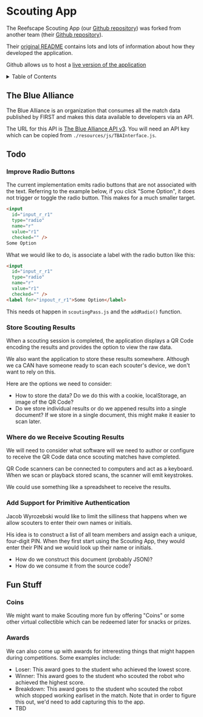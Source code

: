 # Scouting App

The Reefscape Scouting App (our
[Github repository](https://github.com/FairportRobotics/ScoutingPASS)) was
forked from another team (their
[Github repository](https://github.com/PWNAGERobotics/ScoutingPASS)).

Their [original README](./PWNAGE_README.md) contains lots and lots of
information about how they developed the application.

Github allows us to host a
[live version of the application](https://fairportrobotics.github.io/ScoutingPASS/)

<!-- TABLE OF CONTENTS -->
<details>
  <summary>Table of Contents</summary>
  <ol>
    <li><a href="#tba">The Blue Alliance API</a></li>
    <li><a href="#todo">Todo</a></li>
    <li><a href="#funstuff">Fun Stuff</a></li>
  </ol>
</details>

<!-- The Blue Alliance -->
<div id="tba"></div>

## The Blue Alliance

The Blue Alliance is an organization that consumes all the match data published
by FIRST and makes this data available to developers via an API.

The URL for this API is
[The Blue Alliance API v3](https://www.thebluealliance.com/apidocs/v3). You will
need an API key which can be copied from `./resources/js/TBAInterface.js`.

<!-- Todo -->
<div id="todo"></div>

## Todo

### Improve Radio Buttons

The current implementation emits radio buttons that are not associated with the
text. Referring to the example below, if you click "Some Option", it does not
trigger or toggle the radio button. This makes for a much smaller target.

```html
<input
  id="input_r_r1"
  type="radio"
  name="r"
  value="r1"
  checked="" />
Some Option
```

What we would like to do, is associate a label with the radio button like this:

```html
<input
  id="input_r_r1"
  type="radio"
  name="r"
  value="r1"
  checked="" />
<label for="inpout_r_r1">Some Option</label>
```

This needs ot happen in `scoutingPass.js` and the `addRadio()` function.

### Store Scouting Results

When a scouting session is completed, the application displays a QR Code
encoding the results and provides the option to view the raw data.

We also want the application to store these results somewhere. Although we ca
CAN have someone ready to scan each scouter's device, we don't want to rely on
this.

Here are the options we need to consider:

- How to store the data? Do we do this with a cookie, localStorage, an image of
  the QR Code?
- Do we store individual results or do we appened results into a single
  document? If we store in a single document, this might make it easier to scan
  later.

### Where do we Receive Scouting Results

We will need to consider what software will we need to author or configure to
receive the QR Code data once scouting matches have completed.

QR Code scanners can be connected to computers and act as a keyboard. When we
scan or playback stored scans, the scanner will emit keystrokes.

We could use something like a spreadsheet to receive the results.

### Add Support for Primitive Authentication

Jacob Wyrozebski would like to limit the silliness that happens when we allow
scouters to enter their own names or initials.

His idea is to construct a list of all team members and assign each a unique,
four-digit PIN. When they first start using the Scouting App, they would enter
their PIN and we would look up their name or initials.

- How do we construct this document (probably JSON)?
- How do we consume it from the source code?

<!-- Fun Stuff -->
<div id="funstuff"></div>

## Fun Stuff

### Coins

We might want to make Scouting more fun by offering "Coins" or some other
virtual collectible which can be redeemed later for snacks or prizes.

### Awards

We can also come up with awards for intreresting things that might happen during
competitions. Some examples include:

- Loser: This award goes to the student who achieved the lowest score.
- Winner: This award goes to the student who scouted the robot who achieved the
  highest score.
- Breakdown: This award goes to the student who scouted the robot which stopped
  working earliset in the match. Note that in order to figure this out, we'd
  need to add capturing this to the app.
- TBD
